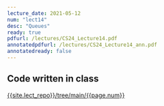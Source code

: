 ```yaml
---
lecture_date: 2021-05-12
num: "lect14"
desc: "Queues"
ready: true
pdfurl: /lectures/CS24_Lecture14.pdf
annotatedpdfurl: /lectures/CS24_Lecture14_ann.pdf
annotatedready: false
---
```


## Code written in class

[{{site.lect_repo}}/tree/main/{{page.num}}]({{site.lect_repo}}/tree/main/{{page.num}})

